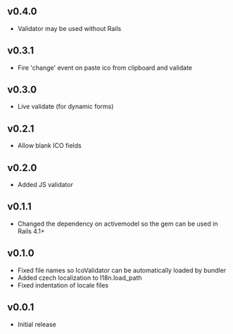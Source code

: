 ## v0.4.0

* Validator may be used without Rails

## v0.3.1

* Fire 'change' event on paste ico from clipboard and validate

## v0.3.0

* Live validate (for dynamic forms)

## v0.2.1

* Allow blank ICO fields

## v0.2.0

* Added JS validator

## v0.1.1

* Changed the dependency on activemodel so the gem can be used in Rails 4.1+

## v0.1.0

* Fixed file names so IcoValidator can be automatically loaded by bundler
* Added czech localization to I18n.load_path
* Fixed indentation of locale files

## v0.0.1

* Initial release
